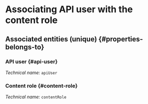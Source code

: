 # Associating API user with the content role
<!--- THIS FILE IS GENERATED PLEASE DO NOT EDIT IT DIRECTLY --->



<OH code="apiUserToContentRole"/>







## Associated entities (unique) {#properties-belongs-to}

### API user {#api-user}



*Technical name:* ```apiUser```
<PH code="apiUserToContentRole:apiUser"/>

### Content role {#content-role}



*Technical name:* ```contentRole```
<PH code="apiUserToContentRole:contentRole"/>





